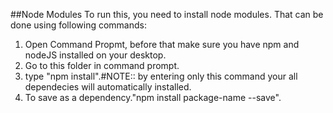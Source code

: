 ##Node Modules
To run this, you need to install node modules. That can be done using following commands:
  1. Open Command Propmt, before that make sure you have npm and nodeJS installed on your desktop.
  2. Go to this folder in command prompt.
  3. type "npm install".#NOTE:: by entering only this command your all dependecies will automatically installed.
  4. To save as a dependency."npm install package-name --save".
